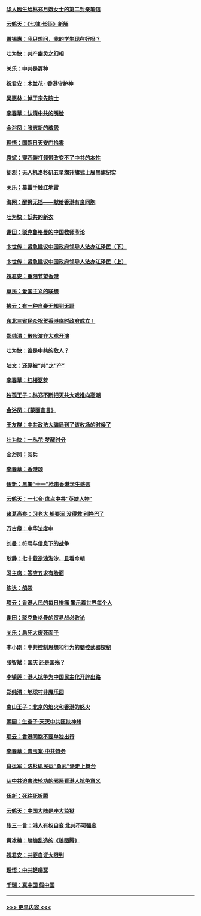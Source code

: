 #### [华人医生给林郑月娥女士的第二封亲笔信](../pages/nsc993/n11585124.md?t=10140122) 
#### [云鹤天：《七律·长征》新解](../pages/nsc993/n11584578.md?t=10140122) 
#### [萧锡惠：我只想问，我的学生现在好吗？](../pages/nsc993/n11583828.md?t=10140122) 
#### [吐为快：共产幽灵之幻相](../pages/nsc993/n11583224.md?t=10140122) 
#### [关乐：中共是孬种](../pages/nsc993/n11582099.md?t=10140122) 
#### [祝君安：木兰花 · 香港守护神](../pages/nsc993/n11581782.md?t=10140122) 
#### [吴惠林：悼于宗先院士](../pages/nsc993/n11580283.md?t=10140122) 
#### [李春草：认清中共的嘴脸](../pages/nsc993/n11579954.md?t=10140122) 
#### [金浴凤：张志新的魂怨](../pages/nsc993/n11579913.md?t=10140122) 
#### [理悟：国殇日天安门拾零](../pages/nsc993/n11579843.md?t=10140122) 
#### [袁斌：穿西装打领带改变不了中共的本性](../pages/nsc993/n11579814.md?t=10140122) 
#### [胡烈：无人机洛杉矶五星旗升旗式上展黑旗纪实](../pages/nsc993/n11579322.md?t=10140122) 
#### [关乐：莫雷手触红地雷](../pages/nsc993/n11577862.md?t=10140122) 
#### [海网：醒狮无挡——献给香港有良同胞](../pages/nsc993/n11577835.md?t=10140122) 
#### [吐为快：妖共的新衣](../pages/nsc993/n11577575.md?t=10140122) 
#### [谢田：驳克鲁格曼的中国教师爷论](../pages/nsc993/n11575034.md?t=10140122) 
#### [卞世传：紧急建议中国政府领导人法办江泽民（下）](../pages/nsc993/n11573390.md?t=10140122) 
#### [卞世传：紧急建议中国政府领导人法办江泽民（上）](../pages/nsc993/n11573208.md?t=10140122) 
#### [祝君安：重阳节望香港](../pages/nsc993/n11573190.md?t=10140122) 
#### [草民：爱国主义的联想](../pages/nsc993/n11572333.md?t=10140122) 
#### [拂云：有一种自豪无知到无耻](../pages/nsc993/n11572006.md?t=10140122) 
#### [东北三省民众祝贺香港临时政府成立！](../pages/nsc993/n11571215.md?t=10140122) 
#### [郑纯清：散伙演弃大戏开演](../pages/nsc993/n11570826.md?t=10140122) 
#### [吐为快：谁是中共的敌人？](../pages/nsc993/n11570817.md?t=10140122) 
#### [陆文：还原被“共”之“产”](../pages/nsc993/n11570798.md?t=10140122) 
#### [李春草：红楼沤梦](../pages/nsc993/n11569673.md?t=10140122) 
#### [独孤王子：林郑不断把灭共大戏推向高潮](../pages/nsc993/n11569381.md?t=10140122) 
#### [金浴凤：《蒙面宣言》](../pages/nsc993/n11569368.md?t=10140122) 
#### [王友群：中共政法大骗局到了该收场的时候了](../pages/nsc993/n11568940.md?t=10140122) 
#### [吐为快：一丛花‧梦醒时分](../pages/nsc993/n11567491.md?t=10140122) 
#### [金浴凤：阅兵](../pages/nsc993/n11567454.md?t=10140122) 
#### [李春草：香港颂](../pages/nsc993/n11567444.md?t=10140122) 
#### [伍新：黑警“十一”枪击香港学生感言](../pages/nsc993/n11567426.md?t=10140122) 
#### [云鹤天：一七令‧盘点中共“英雄人物”](../pages/nsc993/n11567091.md?t=10140122) 
#### [诸葛高参：习老大 船要沉 没得救 别挣巴了](../pages/nsc993/n11566976.md?t=10140122) 
#### [万古缘：中华法度中](../pages/nsc993/n11566726.md?t=10140122) 
#### [刘曼：符号与信息下的战争](../pages/nsc993/n11564655.md?t=10140122) 
#### [耿静：七十载逆浪淘沙，且看今朝](../pages/nsc993/n11564520.md?t=10140122) 
#### [习主席：答应五求有脸面](../pages/nsc993/n11563953.md?t=10140122) 
#### [陈达：鸽怨](../pages/nsc993/n11561879.md?t=10140122) 
#### [项云：香港人民的每日惨痛  警示着世界每个人](../pages/nsc993/n11559273.md?t=10140122) 
#### [谢田：驳克鲁格曼的贸易战必败论](../pages/nsc993/n11555840.md?t=10140122) 
#### [关乐：启死大庆死面子](../pages/nsc993/n11556823.md?t=10140122) 
#### [李小刚：中共控制思想和行为的脑控武器探秘](../pages/nsc993/n11556776.md?t=10140122) 
#### [张智斌：国庆  还是国殇？](../pages/nsc993/n11556617.md?t=10140122) 
#### [李镇莲：港人抗争为中国民主化开辟出路](../pages/nsc993/n11556570.md?t=10140122) 
#### [郑纯清：地球村非魔乐园](../pages/nsc993/n11555415.md?t=10140122) 
#### [南山王子：北京的焰火和香港的怒火](../pages/nsc993/n11555318.md?t=10140122) 
#### [莲园：生查子·天灭中共匡扶神州](../pages/nsc993/n11555302.md?t=10140122) 
#### [项云：香港同胞不要单独出行](../pages/nsc993/n11555276.md?t=10140122) 
#### [李春草：青玉案‧中共特务](../pages/nsc993/n11552356.md?t=10140122) 
#### [肖运军：洛杉矶民运“勇武”派走上舞台](../pages/nsc993/n11551595.md?t=10140122) 
#### [从中共迫害法轮功的邪恶看港人抗争意义](../pages/nsc993/n11540858.md?t=10140122) 
#### [伍新：死往死折腾](../pages/nsc993/n11550174.md?t=10140122) 
#### [云鹤天：中国大陆是座大监狱](../pages/nsc993/n11550155.md?t=10140122) 
#### [张三一言：港人有权自变 北共不可强变](../pages/nsc993/n11550132.md?t=10140122) 
#### [黄冰楠：瞎编乱造的《狼图腾》](../pages/nsc993/n11550082.md?t=10140122) 
#### [祝君安：共匪自证大限到](../pages/nsc993/n11550041.md?t=10140122) 
#### [理悟：中共轻嘚瑟](../pages/nsc993/n11547978.md?t=10140122) 
#### [千瑞：真中国 假中国](../pages/nsc993/n11547865.md?t=10140122) 

----
#### [ >>> 更早内容 <<< ](../indexes/nsc993-earlier.md)
